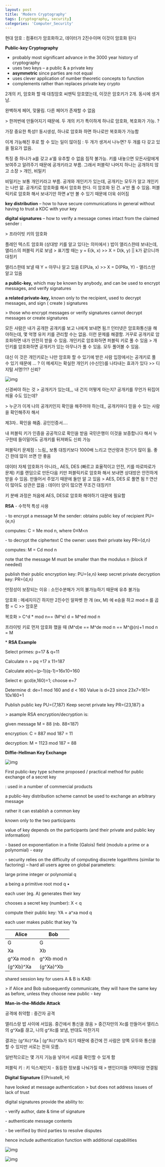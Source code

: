 ```yaml
---
layout: post
title: 'Modern Cryptography'
tags: [cryptography, security]
categories: 'Computer_Security'
---
```


현대 암호 : 컴퓨터가 암호화하고, 데이터가 2진수이며 이것이 암호화 된다



**Public-key Cryptography** 

- probably most significant advance in the 3000 year history of cryptography 
- uses two keys – a public & a private key 
- **asymmetric** since parties are not equal 
- uses clever application of number theoretic concepts to function 
- complements rather than replaces private key crypto 



2개의 키, 암호화 할 때 대칭암호 씨멘틱 암호였는데, 이것은 암호키가 2개. 동시에 생겨남. 

완벽하게 페어, 맞물림. 다른 페어가 존재할 수 없음 

\> 한꺼번에 만들어지기 때문에. 두 개의 키가 특이하게 하나로 암호화, 복호화가 가능. ? 

가장 중요한 특성!! 동시생성, 하나로 암호화 하면 하나로만 복호화가 가능함



이게 가능해진 후로 할 수 있는 일이 많아짐 : 두 개가 생겨서 나누면? 두 개를 다 갖고 있을 필요가 없음. 

특징 중 하나가 a를 갖고 a’를 유추할 수 없음 짐작 불가능. 키를 내놓으면 모든사람에게 보여주고 알려주기 때문에 공개키라고 부름. 그래서 퍼블릭! 나머지 하나는 공개하지 않고 소장 > 개인, 비밀키

비밀키는 보통 개인키라고 부름. 공개와 개인키가 있는데, 공개키는 모두가 알고 개인키는 나만 앎. 공개키로 암호화를 해서 암호화 한다. 이 암호화 된 건. a’만 풀 수 있음. 퍼블릭키로 암호화 해서 보내기만 하면 a’만 볼 수 있기 때문에 더욱 쉬어짐 


**key distribution** – how to have secure communications in general without having to trust a KDC with your key

**digital signatures** – how to verify a message comes intact from the claimed sender : 

\> 프라이빗 키의 암호화


플레인 텍스트 암호화 (상대방 키를 알고 있다는 의미에서 ) 밥이 앨리스한테 보내는데, 앨리스의 퍼블릭 키로 보냄 > 표기할 때는 y = E(k, x) >> X = D(k, y) || k가 같으니까 대칭키



앨리스한테 보낼 때 Y = 아무나 알고 있음 E(PUa, x) >> X = D(PRa, Y) - 앨리스만 알고 있음

**a public-key,** which may be known by anybody, and can be used to encrypt messages, and verify signatures

**a related private-key,** known only to the recipient, used to decrypt messages, and sign ( create ) signatures

 \> those who encrypt messages or verify signatures cannot decrypt messages or create signatures 



모든 사람은 내가 공개한 공개키를 보고 나에게 보내면 됨.!! 인터넷은 암호화통신을 해야하는데, 몇 억명 유저 키를 관리할 수는 없음. 이런 문제를 해결함. 거꾸로 공개키로 암호화하면 내가 안전히 받을 수 있음. 개인키로 암호화하면 퍼블릭 키로 풀 수 있음 > 개인키를 암호화하면 공개키가 있는 아무나가 풀 수 있음. 모두 풀어볼 수 있음. 



 대신 이 것은 개인키로는 나만 암호화 할 수 있기에 받은 사람 입장에서는 공개키로 풀 수 있기 때문에 … ? 이 메세지는 확실한 개인키 (수신인)를 나타내는 효과가 있다 >> 디지털 서명!?!? 신뢰?

![img](https://k.kakaocdn.net/dn/bcmhGR/btqAOdd01dA/kfhZ6ArDwfjK7lVSZ76Kt1/img.png)



신경써야 하는 것 > 공개키가 있는데,,, 내 건지 어떻게 아는지? 공개키를 무언가 뒤집어 씌울 수도 있는데?

 \> 누군가 이게 나의 공개키인지 확인을 해주어야 하는데,, 공개키마다 믿을 수 있는 사람을 확인해주자 해서

 제3자.. 확인을 해줌. 공인인증서…. 

내 퍼블릭 키가 인증을 공공적으로 확인을 받음 국민은행이 이것을 보증합니다 해서 누구한테 들이밀어도 공개키를 뒤져봐도 신뢰 가능



퍼블릭키 문제점 : 느림,, 보통 대칭키보다 1000배 느리고 연산량과 전기가 많이 듦. 좋긴 한데 많이 쓰면 안 좋음

데이터 자체 암호화가 아니라,, AES, DES (빠르고 효율적이고 안전, 키를 따로따로가 문제) 키를 랜덤으로 만든다음 키만 퍼블릭키로 암호화 해서 보내면 상대방은 안전하게 받을 수 있음. 만들어서 주었기 때문에 둘만 알 고 있음 > AES, DES 로 풀면 됨 !! 연산이 많아도 상관은 없음 : 데이터 양이 많으면 무조건 대칭키!! 

키 분배 과정은 처음에 AES, DES로 암호화 해야하기 대문에 필요함



**RSA** - 수학적 특성 사용

\- to encrypt a message M the sender: obtains public key of recipient PU={e,n} 

computes: C = Me mod n, where 0≤M<n 

\- to decrypt the ciphertext C the owner: uses their private key PR={d,n} 

computes: M = Cd mod n 



note that the message M must be smaller than the modulus n (block if needed) 

publish their public encryption key: PU={e,n} 
keep secret private decryption key: PR={d,n} 

안정성이 보장되는 이유 : 소인수분해가 거의 불가능하기 때문에 유추 불가능



암호화 : 메세지이긴 하지만 2진수인 알파벳 한 개 (ex, M) 에 e승을 하고 mod n 를 곱함 = C >> 암호문 

복호화 > C^d * mod n== (M^e) d = M^ed mod n 

프라이빗 키로 먼저 암호화 했을 때 (M^d)e == M^de mod n == M^@(n)+1 mod n = M





\* **RSA Example** 

Select primes: p=17 & q=11 

Calculate n = pq =17 x 11=187 

Calculate ø(n)=(p–1)(q-1)=16x10=160 

Select e: gcd(e,160)=1; choose e=7 

Determine d: de=1 mod 160 and d < 160 Value is d=23 since 23x7=161= 10x160+1 

Publish public key PU={7,187}
Keep secret private key PR={23,187} a

\> asample RSA encryption/decryption is: 

given message M = 88 (nb. 88<187)

encryption: C = 887 mod 187 = 11 

decryption: M = 1123 mod 187 = 88 



**Diffie-Hellman Key Exchange**

![img](https://k.kakaocdn.net/dn/N44He/btqARW2t4YF/KkfEZgRF8wU1eWuO2wGfmk/img.png)

First public-key type scheme proposed / practical method for public exchange of a secret key

: used in a number of commercial products 



a public-key distribution scheme
  cannot be used to exchange an arbitrary message 

  rather it can establish a common key 

  known only to the two participants 

value of key depends on the participants (and their private and public key information) 

\- based on exponentiation in a finite (Galois) field (modulo a prime or a polynomial) - easy 

\- security relies on the difficulty of computing discrete logarithms (similar to factoring) – hard all users agree on global parameters: 

  large prime integer or polynomial q 

  a being a primitive root mod q • 

each user (eg. A) generates their key 

  chooses a secret key (number): X < q

  compute their public key: YA = a^xa mod q 

each user makes public that key Ya



| Alice      | Bob        |
| ---------- | ---------- |
| G          | G          |
| Xa         | Xb         |
| g^Xa mod n | g^Xb mod n |
| (g^Xb)^Xa  | (g^Xa)^Xb  |

shared session key for users A & B is KAB: 

\> if Alice and Bob subsequently communicate, they will have the same key as before, unless they choose new public - key



**Man-in-the-Middle Attack** 

공격에 취약함 : 중간자 공격 

앨리스랑 밥 사이에 서있음. 중간에서 통신을 끊음 > 중간자만의 Xc를 만들어서 앨리스의 g^Xa를 끊고, 나의 g^Xc를 보냄, 반대도 마찬가지

결과는 (g^Xc)^Xa | (g^Xc)^Xb가 되기 때문에 중간에 낀 사람은 양쪽 모두와 통신을 할 수 있지만 서로는 전혀 모름. 

일반적으로는 몇 가지 기능을 넣어서 서로를 확인할 수 있게 함

퍼블릭 키 : 키 익스체인지 - 동등한 정보를 나눠가질 때 > 맨인더미들 어택이랑 연결됨





**Digital Signature** E(PrivateR, H)

have looked at message authentication > but does not address issues of lack of trust 

digital signatures provide the ability to: 

  \- verify author, date & time of signature 

  \- authenticate message contents 

  \- be verified by third parties to resolve disputes 

hence include authentication function with additional capabilities 





![img](https://k.kakaocdn.net/dn/bkxvY1/btqARwQudYv/xaCjv6BKviL3aZ7WtCQqKk/img.png)

![img](https://k.kakaocdn.net/dn/cd2p5b/btqAOIY9MI7/RMsxM1WmpgMSQIPExU9SqK/img.png)